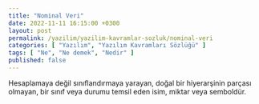 ```yaml
---
title: "Nominal Veri"
date: 2022-11-11 16:15:00 +0300
layout: post
permalink: /yazilim/yazilim-kavramlar-sozluk/nominal-veri
categories: [ "Yazılım", "Yazılım Kavramları Sözlüğü" ]
tags: [ "Ne", "Ne demek", "Nedir" ]
published: false
---
```


Hesaplamaya değil sınıflandırmaya yarayan, doğal bir hiyerarşinin parçası olmayan, bir sınıf veya durumu temsil eden isim, miktar veya semboldür.
